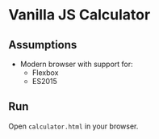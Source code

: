 # Vanilla JS Calculator

## Assumptions

* Modern browser with support for:
  - Flexbox
  - ES2015

## Run

Open `calculator.html` in your browser.
